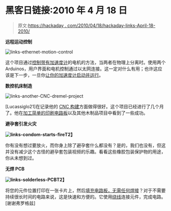 # 黑客日链接:2010 年 4 月 18 日

> 原文:[https://hackaday . com/2010/04/18/hackaday-links-April-18-2010/](https://hackaday.com/2010/04/18/hackaday-links-april-18-2010/)

**远程运动控制**

![](../Images/4a23c25e8d14befbd2632616917c39e9.png "links-ethernet-motion-control")

这个项目通过[控制带有加速度计](http://opensourceprojects-torchris.blogspot.com/2010/01/arduino-motion-control-over-ethernet_21.html)的电机的方法，当两者在物理上分离时。使用两个 Arduinos，用户界面和电机控制通过以太网连接。这一定对什么有用；也许这应该是下一步，一旦你[让你的加速度计启动并运行](http://hackaday.com/2010/04/17/beginner-concepts-using-an-accelerometer/)。

**数控机床制造**

![](../Images/79c4d9ca8e67cf7b62a8ac146c2f7aa1.png "links-another-CNC-dremel-project")

[Lucassiglo21]在记录他的 [CNC 构建](http://elcoyotequesuelda.blogspot.com/search/label/cnc)方面做得很好。这个项目已经进行了几个月了。他在[加工简单的印刷电路板](http://elcoyotequesuelda.blogspot.com/2010/01/video-del-cnc-fresando-plaqueta.html)以及其他木制品项目中看到了一些成功。

**避孕套引发火灾**

**![](../Images/a8d9a7cf3cc7806bdb282a337f37d941.png "links-condom-starts-fire")T2】**

你有没有想过要放火，而你身上除了避孕套什么都没有？是的，我们也没有，但这并没有减少这个古怪的避孕套包装视频的乐趣。看看这些橡胶包装保护物的用途，你从未想到过。

**无焊 PCB**

**![](../Images/6703b5868db86163c322bda6192dce37.png "links-solderless-PCB")T2】**

将您的元件位置打印在一张卡片上，然后[填充电路板，无需任何焊接](http://www.instructables.com/id/A-Solderless-Printed-Circuit-Board/)？对于不需要持续很长时间的电路来说，这是快速和方便的。它使用[绕线](http://hackaday.com/2009/02/27/bmow-a-home-made-cpu/)连接元件，完成电路。[谢谢弗罗格兹]